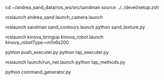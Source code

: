 cd ~/andrea_sand_data/ros_ws/src/sandman
source ../../devel/setup.zsh

roslaunch andrea_sand launch_camera.launch

roslaunch sandman sand_contours.launch
python sand_texture.py

roslaunch kinova_bringup kinova_robot.launch kinova_robotType:=m1n6s200

python push_executer.py
python tap_executer.py

roslaunch launch/run_net.launch
python tap_methods.py

python command_generator.py